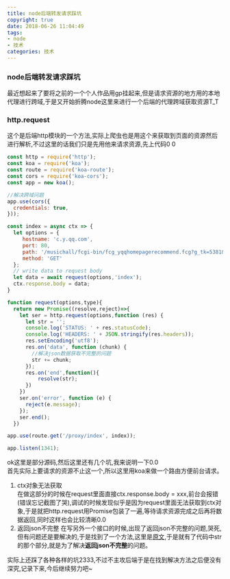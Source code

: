 ```yaml
---
title: node后端转发请求踩坑
copyright: true
date: 2018-06-26 11:04:49
tags:
- node
- 技术
categories: 技术
---
```

### node后端转发请求踩坑
最近想起来了要将之前的一个个人作品用gp挂起来,但是请求资源的地方用的本地代理进行跨域,于是又开始折腾node这里来进行一个后端的代理跨域获取资源T_T  
### http.request
这个是后端http模块的一个方法,实际上爬虫也是用这个来获取到页面的资源然后进行解析,不过这里的话我们只是先用他来请求资源,先上代码0 0  
<!--more-->
```js
const http = require('http');
const koa = require('koa');
const route = require('koa-route');
const cors = require('koa-cors'); 
const app = new koa();

//解决跨域问题
app.use(cors({
  credentials: true, 
}));  

const index = async ctx => {
  let options = { 
     hostname: 'c.y.qq.com', 
     port: 80, 
     path: '/musichall/fcgi-bin/fcg_yqqhomepagerecommend.fcg?g_tk=5381&uin=0&format=json&inCharset=utf-8&outCharset=utf-8&notice=0&platform=h5&needNewCode=1&_=1521092161716"`', 
     method: 'GET' 
  }; 
  // write data to request body  
  let data = await request(options,'index');
  ctx.response.body = data;
}

function request(options,type){
  return new Promise((resolve,reject)=>{
    let ser = http.request(options,function (res) {
      let str = '';
      console.log('STATUS: ' + res.statusCode);  
      console.log('HEADERS: ' + JSON.stringify(res.headers));  
      res.setEncoding('utf8');  
      res.on('data', function (chunk) {  
        //解决json数据获取不完整的问题
        str += chunk;
      }); 
      res.on('end',function(){
          resolve(str);
      }) 
    })
    ser.on('error', function (e) {  
      reject(e.message);  
    });
    ser.end();
  })

app.use(route.get('/proxy/index', index));

app.listen(1341);
```

ok这里是部分源码,然后这里还有几个坑,我来说明一下0.0  
首先实际上要请求的资源不止这一个,所以这里用koa来做一个路由方便前台请求。  
1. ctx对象无法获取  
在做这部分的时候在request里面直接ctx.response.body = xxx,前台会报错(错误忘记截图了哭),调试的时候发现似乎是因为request里面无法获取到ctx对象,于是就把http.request用Promise包装了一遍,等待请求资源完成之后再将数据返回,同时这样也会比较清晰0.0  
2. 返回json不完整
在写另外一个接口的时候,出现了返回json不完整的问题,哭死,但有问题还是要解决的,于是找到了一个方法,这里是[原文](https://cnodejs.org/topic/5665541e63dc988306f2917d),于是就有了代码中str的那个部分,就是为了解决**返回json不完整**的问题。  
  
实际上还踩了各种各样的坑2333,不过不主攻后端于是在找到解决方法之后便没有深究,记录下来,今后继续努力吧~
